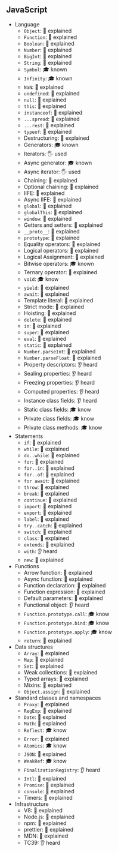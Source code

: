 ## JavaScript

- Language
  - `Object`:  🙋 explained
  - `Function`:  🙋 explained
  - `Boolean`:  🙋 explained
  - `Number`:  🙋 explained
  - `BigInt`:  🙋 explained
  - `String`:  🙋 explained
  - `Symbol`: 🎓 known
  - `Infinity`: 🎓 known
  - `NaN`:  🙋 explained
  - `undefined`:  🙋 explained
  - `null`:  🙋 explained
  - `this`:  🙋 explained
  - `instanceof`:  🙋 explained
  - `...spread`:  🙋 explained
  - `...rest`:  🙋 explained
  - `typeof`:  🙋 explained
  - Destructuring:  🙋 explained
  - Generators: 🎓 known
  - Iterators: 🖐️ used
  - Async generator: 🎓 known
  - Async iterator: 🖐️ used
  - Chaining:  🙋 explained
  - Optional chaining:  🙋 explained
  - IIFE:  🙋 explained
  - Async IIFE:  🙋 explained
  - `global`:  🙋 explained
  - `globalThis`:  🙋 explained
  - `window`:  🙋 explained
  - Getters and setters:  🙋 explained
  - `__proto__`:  🙋 explained
  - `prototype`:  🙋 explained
  - Equality operators:  🙋 explained
  - Logical operators:  🙋 explained
  - Logical Assignment:  🙋 explained
  - Bitwise operators: 🎓 known
  - Ternary operator:  🙋 explained
  - `void`: 🎓 know
  - `yield`:  🙋 explained
  - `await`:  🙋 explained
  - Template literal:  🙋 explained
  - Strict mode:  🙋 explained
  - Hoisting:  🙋 explained
  - `delete`:  🙋 explained
  - `in`:  🙋 explained
  - `super`:  🙋 explained
  - `eval`:  🙋 explained
  - `static`:  🙋 explained
  - `Number.parseInt`:  🙋 explained
  - `Number.parseFloat`:  🙋 explained
  - Property descriptors: 👂 heard
  - Sealing properties: 👂 heard
  - Freezing properties: 👂 heard
  - Computed properties: 👂 heard
  - Instance class fields: 👂 heard
  - Static class fields: 🎓 know
  - Private class fields: 🎓 know
  - Private class methods: 🎓 know
- Statements
  - `if`:  🙋 explained
  - `while`:  🙋 explained
  - `do..while`:  🙋 explained
  - `for`:  🙋 explained
  - `for..in`:  🙋 explained
  - `for..of`:  🙋 explained
  - `for await`:  🙋 explained
  - `throw`:  🙋 explained
  - `break`:  🙋 explained
  - `continue`:  🙋 explained
  - `import`:  🙋 explained
  - `export`:  🙋 explained
  - `label`:  🙋 explained
  - `try..catch`:  🙋 explained
  - `switch`:  🙋 explained
  - `class`:  🙋 explained
  - `extends`:  🙋 explained
  - `with`: 👂 heard
  - `new`:  🙋 explained
- Functions
  - Arrow function:  🙋 explained
  - Async function:  🙋 explained
  - Function declaration:  🙋 explained 
  - Function expression:  🙋 explained
  - Default parameters:  🙋 explained
  - Functional object: 👂 heard
  - `Function.prototype.call`: 🎓 know
  - `Function.prototype.bind`: 🎓 know
  - `Function.prototype.apply`: 🎓 know
  - `return`:  🙋 explained
- Data structures
  - `Array`:  🙋 explained
  - `Map`:  🙋 explained
  - `Set`:  🙋 explained
  - Weak collections:  🙋 explained
  - Typed arrays:  🙋 explained
  - Mixins:  🙋 explained
  - `Object.assign`:  🙋 explained
- Standard classes and namespaces
  - `Proxy`:  🙋 explained
  - `RegExp`:  🙋 explained
  - `Date`:  🙋 explained
  - `Math`:  🙋 explained
  - `Reflect`: 🎓 know
  - `Error`:  🙋 explained
  - `Atomics`: 🎓 know
  - `JSON`:  🙋 explained
  - `WeakRef`: 🎓 know
  - `FinalizationRegistry`: 👂 heard
  - `Intl`:  🙋 explained
  - `Promise`:  🙋 explained
  - `console`:  🙋 explained
  - Timers:  🙋 explained
- Infrastructure
  - V8:  🙋 explained
  - Node.js:  🙋 explained
  - npm:  🙋 explained
  - prettier:  🙋 explained
  - MDN:  🙋 explained
  - TC39: 👂 heard

